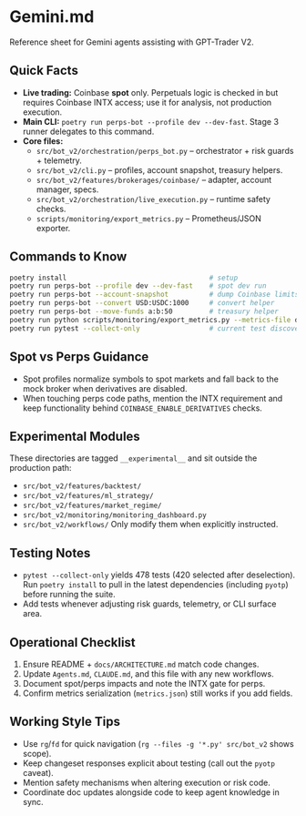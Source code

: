 # Gemini.md

Reference sheet for Gemini agents assisting with GPT-Trader V2.

## Quick Facts
- **Live trading:** Coinbase **spot** only. Perpetuals logic is checked in but requires Coinbase INTX access; use it for analysis, not production execution.
- **Main CLI:** `poetry run perps-bot --profile dev --dev-fast`. Stage 3 runner delegates to this command.
- **Core files:**
  - `src/bot_v2/orchestration/perps_bot.py` – orchestrator + risk guards + telemetry.
  - `src/bot_v2/cli.py` – profiles, account snapshot, treasury helpers.
  - `src/bot_v2/features/brokerages/coinbase/` – adapter, account manager, specs.
  - `src/bot_v2/orchestration/live_execution.py` – runtime safety checks.
  - `scripts/monitoring/export_metrics.py` – Prometheus/JSON exporter.

## Commands to Know
```bash
poetry install                                   # setup
poetry run perps-bot --profile dev --dev-fast    # spot dev run
poetry run perps-bot --account-snapshot          # dump Coinbase limits/fees
poetry run perps-bot --convert USD:USDC:1000     # convert helper
poetry run perps-bot --move-funds a:b:50         # treasury helper
poetry run python scripts/monitoring/export_metrics.py --metrics-file data/perps_bot/prod/metrics.json
poetry run pytest --collect-only                 # current test discovery
```

## Spot vs Perps Guidance
- Spot profiles normalize symbols to spot markets and fall back to the mock broker when derivatives are disabled.
- When touching perps code paths, mention the INTX requirement and keep functionality behind `COINBASE_ENABLE_DERIVATIVES` checks.

## Experimental Modules
These directories are tagged `__experimental__` and sit outside the production path:
- `src/bot_v2/features/backtest/`
- `src/bot_v2/features/ml_strategy/`
- `src/bot_v2/features/market_regime/`
- `src/bot_v2/monitoring/monitoring_dashboard.py`
- `src/bot_v2/workflows/`
Only modify them when explicitly instructed.

## Testing Notes
- `pytest --collect-only` yields 478 tests (420 selected after deselection). Run `poetry install` to pull in the latest dependencies (including `pyotp`) before running the suite.
- Add tests whenever adjusting risk guards, telemetry, or CLI surface area.

## Operational Checklist
1. Ensure README + `docs/ARCHITECTURE.md` match code changes.
2. Update `Agents.md`, `CLAUDE.md`, and this file with any new workflows.
3. Document spot/perps impacts and note the INTX gate for perps.
4. Confirm metrics serialization (`metrics.json`) still works if you add fields.

## Working Style Tips
- Use `rg`/`fd` for quick navigation (`rg --files -g '*.py' src/bot_v2` shows scope).
- Keep changeset responses explicit about testing (call out the `pyotp` caveat).
- Mention safety mechanisms when altering execution or risk code.
- Coordinate doc updates alongside code to keep agent knowledge in sync.

